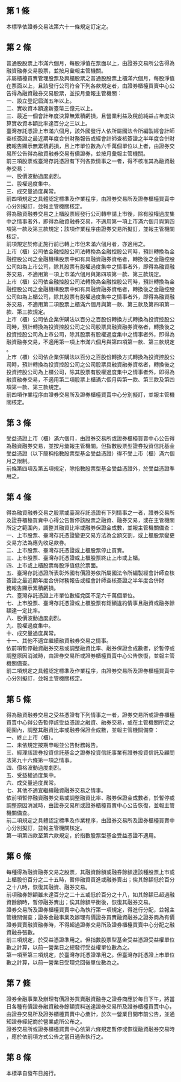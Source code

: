 第 1 條
-------
本標準依證券交易法第六十一條規定訂定之。

第 2 條
-------
普通股股票上市滿六個月，每股淨值在票面以上，由證券交易所公告得為  
融資融券交易股票，並按月彙報主管機關。  
非屬櫃檯買賣管理股票及興櫃股票之普通股股票上櫃滿六個月，每股淨值  
在票面以上，且該發行公司符合下列各款規定者，由證券櫃檯買賣中心公  
告得為融資融券交易股票，並按月彙報主管機關：  
一、設立登記屆滿五年以上。  
二、實收資本額達新臺幣三億元以上。  
三、最近一個會計年度決算無累積虧損，且營業利益及稅前純益占年度決  
    算實收資本額比率達百分之三以上。  
臺灣存託憑證上市滿六個月，該外國發行人依所屬國法令所編製經會計師  
查核簽證之最近期年度合併財務報告或經會計師查核簽證之半年度合併財  
務報告顯示無累積虧損，且上市單位數為六千萬個單位以上者，由證券交  
易所公告得為融資融券交易有價證券，並按月彙報主管機關。  
前三項股票或臺灣存託憑證有下列各款情事之一者，得不核准其為融資融  
券交易：  
一、股價波動過度劇烈。  
二、股權過度集中。  
三、成交量過度異常。  
前四項規定之具體認定標準及作業程序，由證券交易所及證券櫃檯買賣中  
心分別擬訂，並報主管機關核定。  
得為融資融券交易之上櫃股票經發行公司轉申請上市後，除有股權過度集  
中之情事者外，即得為融資融券交易，不適用第一項上市滿六個月與第四  
項第一款及第三款規定；該項作業程序由證券交易所擬訂，並報主管機關  
核定。  
前項規定於修正施行前已轉上市但未滿六個月者，亦適用之。  
上市（櫃）公司依金融控股公司法轉換為金融控股公司時，預計轉換為金  
融控股公司之金融機構股票中如有具融資融券資格者，轉換後之金融控股  
公司如為上市公司，除其股票有股權過度集中之情事者外，即得為融資融  
券交易，不適用第一項上市滿六個月與第四項第一款、第三款規定。  
上市（櫃）公司依金融控股公司法轉換為金融控股公司時，預計轉換為金  
融控股公司之金融機構股票中如有具融資融券資格者，轉換後之金融控股  
公司如為上櫃公司，除其股票有股權過度集中之情事者外，即得為融資融  
券交易，不適用第二項股票上櫃滿六個月與第一款、第三款及第四項第一  
款、第三款規定。  
上市（櫃）公司依企業併購法以百分之百股份轉換方式轉換為投資控股公  
司時，預計轉換為投資控股公司之公司股票具融資融券資格者，轉換後之  
投資控股公司為上市公司，除其股票有股權過度集中之情事者外，即得為  
融資融券交易，不適用第一項上市滿六個月與第四項第一款、第三款規定  
。  
上市（櫃）公司依企業併購法以百分之百股份轉換方式轉換為投資控股公  
司時，預計轉換為投資控股公司之公司股票具融資融券資格者，轉換後之  
投資控股公司為上櫃公司，除其股票有股權過度集中之情事者外，即得為  
融資融券交易，不適用第二項股票上櫃滿六個月與第一款、第三款及第四  
項第一款、第三款規定。  
前四項作業程序由證券交易所及證券櫃檯買賣中心分別擬訂，並報主管機  
關核定。

第 3 條
-------
受益憑證上市（櫃）滿六個月，由證券交易所或證券櫃檯買賣中心公告得  
為融資融券交易，並按月彙報主管機關。但指數股票型證券投資信託基金  
受益憑證（以下簡稱指數股票型基金受益憑證）得不受上市（櫃）滿六個  
月之限制。  
前條第四項及第五項規定，除指數股票型基金受益憑證外，於受益憑證準  
用之。

第 4 條
-------
得為融資融券交易之股票或臺灣存託憑證有下列情事之一者，證券交易所  
及證券櫃檯買賣中心得公告暫停該股票之融資、融券交易，或在主管機關  
所定之範圍內，調整其融資比率或融券保證金成數，並報主管機關備查：  
一、上市股票、臺灣存託憑證變更交易方法為全額交割，或上櫃股票變更  
    交易方法為應先收足款券。  
二、上市股票、臺灣存託憑證或上櫃股票停止買賣。  
三、上市股票、臺灣存託憑證或上櫃股票終止上市或上櫃。  
四、上市或上櫃股票每股淨值低於票面。  
五、臺灣存託憑證所表彰外國有價證券依所屬國法令所編製經會計師查核  
    簽證之最近期年度合併財務報告或經會計師查核簽證之半年度合併財  
    務報告顯示累積虧損。  
六、臺灣存託憑證上市單位數經兌回不足六千萬個單位。  
七、上市股票、臺灣存託憑證或上櫃股票有鉅額違約情事且融資或融券餘  
    額達一定比率。  
八、股價波動過度劇烈。  
九、股權過度集中。  
十、成交量過度異常。  
十一、其他不適宜繼續融資融券交易之情事。  
依前項暫停融資融券交易或調整融資比率、融券保證金成數者，於暫停或  
調整原因消滅時，由證券交易所或證券櫃檯買賣中心公告恢復，並報主管  
機關備查。  
前二項規定之具體認定標準及作業程序，由證券交易所及證券櫃檯買賣中  
心分別擬訂，並報主管機關核定。

第 5 條
-------
得為融資融券交易之受益憑證有下列情事之一者，證券交易所或證券櫃檯  
買賣中心得公告暫停該受益憑證之融資、融券交易，或在主管機關所定之  
範圍內，調整其融資比率或融券保證金成數，並報主管機關備查：  
一、終止上市（櫃）。  
二、未依規定按期申報並公告財務報告。  
三、經理該證券投資信託基金之證券投資信託事業有證券投資信託及顧問  
    法第九十六條第一項之情事。  
四、價格波動過度劇烈。  
五、受益權過度集中。  
六、成交量過度異常。  
七、其他不適宜繼續融資融券交易之情事。  
依前項暫停融資融券交易或調整融資比率、融券保證金成數者，於暫停或  
調整原因消滅時，由證券交易所或證券櫃檯買賣中心公告恢復，並報主管  
機關備查。  
前二項規定之具體認定標準及作業程序，由證券交易所及證券櫃檯買賣中  
心分別擬訂，並報主管機關核定。  
第一項第四款至第六款規定，於指數股票型基金受益憑證不適用。

第 6 條
-------
每種得為融資融券交易之股票，其融資餘額或融券餘額達該種股票上市或  
上櫃股份百分之二十五時，暫停融資買進或融券賣出；俟其餘額低於百分  
之十八時，恢復其融資、融券交易。  
前項融券餘額雖未達百分之二十五或低於百分之十八，如其餘額已超過融  
資餘額時，暫停融券賣出；俟其餘額平衡後，恢復其融券交易。  
證券交易所及證券櫃檯買賣中心為執行第一項規定，得進行分配，並報主  
管機關備查；證券金融事業及辦理有價證券買賣融資融券之證券商為有價  
證券買賣融資融券時，不得超過證券交易所及證券櫃檯買賣中心分配之融  
資融券張數。  
前三項規定，於受益憑證準用之。但指數股票型基金受益憑證受益權單位  
數之計算，以前一營業日之總發行受益權單位數為之。  
第一項至第三項規定，於臺灣存託憑證準用之。但臺灣存託憑證上市單位  
數之計算，以前一營業日受理兌回後單位數為之。

第 7 條
-------
證券金融事業及辦理有價證券買賣融資融券之證券商應於每日下午，將當  
日各種有價證券融資融券餘額資料送達證券交易所及證券櫃檯買賣中心，  
由證券交易所及證券櫃檯買賣中心彙計，於次一營業日開市前公告，並通  
知證券經紀商於營業處所公布之。  
證券交易所或證券櫃檯買賣中心依第六條規定暫停或恢復融資融券交易時  
，應於依前項方式公告之當日通告執行之。

第 8 條
-------
本標準自發布日施行。

